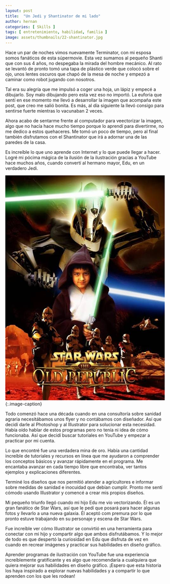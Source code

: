 ```yaml
---
layout: post
title:  "Un Jedi y Shantinator de mi lado"
author: hernan
categories: [ Skills ]
tags: [ entretenimiento, habilidad, familia ]
image: assets/thumbnails/22-shantinator.jpg
---
```


Hace un par de noches vimos nuevamente Terminator, con mi esposa somos fanáticos de esta súpermovie. Esta vez sumamos al pequeño Shanti que con sus 4 años, no despegaba la mirada del hombre mecánico. Al rato se levantó de pronto tomó una tapa de plástico verde que colocó sobre el ojo, unos lentes oscuros que chapó de la mesa de noche y empezó a caminar como robot jugando con nosotros. 

Tal era su alegría que me impulsó a coger una hoja, un lápiz y empecé a dibujarlo. Soy malo dibujando pero esta vez eso no importó. La euforia que sentí en ese momento me llevó a desarrollar la imagen que acompaña este post, que creo me salió bonita. Es más, al día siguiente la llevó consigo para sentirse fuerte mientras lo vacunaban 2 veces. 

Ahora acabo de sentarme frente al computador para veectorizar la imagen, algo que no hacía hace mucho tiempo porque lo aprendí para divertirme, no me dedico a estos quehaceres. Me tomó un poco de tiempo, pero al final también disfrutamos con el Shantinator que irá a adornar una de las paredes de la casa.

Es increíble lo que uno aprende con Internet y lo que puede llegar a hacer. Logré mi pócima mágica de la ilusión de la ilustración gracias a YouTube hace muchos años, cuando convertí al hermano mayor, Edu, en un verdadero Jedi.

![Edu Jedi](https://raw.githubusercontent.com/kanancho/blog/main/assets/thumbnails/22-jedi-edu.jpg)
{:.image-caption}

Todo comenzó hace una década cuando en una consultoría sobre sanidad agraria necesitábamos unos flyer y no contábamos con diseñador. Así que decidí darle al Photoshop y al Illustrator para solucionar esta necesidad. Había oído hablar de estos programas pero no tenía ni idea de cómo funcionaba. Así que decidí buscar tutoriales en YouTube y empezar a practicar por mi cuenta.

Lo que encontré fue una verdadera mina de oro. Había una cantidad increíble de tutoriales y recursos en línea que me ayudaron a comprender los conceptos básicos y avanzar rápidamente en el programa. Me encantaba avanzar en cada tiempo libre que encontraba, ver tantos ejemplos y explicaciones diferentes.

Terminé los diseños que nos permitió atender a agricultores e informar sobre medidas de sanidad e inocuidad que debían cumplir. Pronto me sentí cómodo usando Illustrator y comencé a crear mis propios diseños. 

Mi pequeño triunfo llegó cuando mi hijo Edu me vio vectorizando. Él es un gran fanático de Star Wars, así que le pedí que posará para hacer algunas fotos y llevarlo a una nueva galaxia. Él aceptó com premura por lo que pronto estuve trabajando en su personaje y escena de Star Wars.

Fue increíble ver cómo Illustrator se convirtió en una herramienta para conectar con mi hijo y compartir algo que ambos disfrutábamos. Y lo mejor de todo es que despertó la curiosidad en Edu que disfruta de vez en cuando en recrear imágenes y practicar sus habilidades en diseño gráfico.

Aprender programas de ilustración con YouTube fue una experiencia increíblemente gratificante y es algo que recomendaría a cualquiera que quiera mejorar sus habilidades en diseño gráfico. ¡Espero que esta historia los haya inspirado a explorar nuevas habilidades y a compartir lo que aprenden con los que les rodean!
